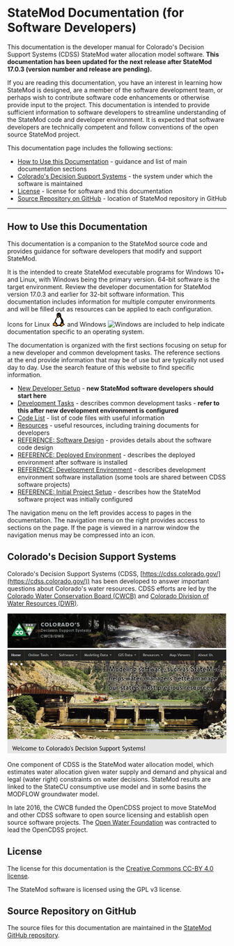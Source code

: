 # StateMod Documentation (for Software Developers) #

This documentation is the developer manual for Colorado's Decision Support Systems (CDSS) StateMod water allocation model software.
**This documentation has been updated for the next release after StateMod 17.0.3 (version number and release are pending).**

If you are reading this documentation, you have an interest in learning how StateMod is designed,
are a member of the software development team,
or perhaps wish to contribute software code enhancements or otherwise provide input to the project.
This documentation is intended to provide sufficient information to software developers
to streamline understanding of the StateMod code and developer environment.
It is expected that software developers are technically competent and
follow conventions of the open source StateMod project.

This documentation page includes the following sections:

* [How to Use this Documentation](#how-to-use-this-documentation) - guidance and list of main documentation sections
* [Colorado's Decision Support Systems](#colorados-decision-support-systems) - the system under which the software is maintained
* [License](#license) - license for software and this documentation
* [Source Repository on GitHub](#source-repository-on-github) - location of StateMod repository in GitHub

------------

## How to Use this Documentation ##

This documentation is a companion to the StateMod source code and provides guidance for
software developers that modify and support StateMod.

It is the intended to create StateMod executable programs for Windows 10+ and Linux, with Windows being the primary version.
64-bit software is the target environment.
Review the developer documentation for StateMod version 17.0.3 and earlier for 32-bit software information.
This documentation includes information for multiple computer environments and will be filled out as resources can be applied to each configuration.
Icons for Linux ![Linux](images/linux-32.png) and Windows ![Windows](images/windows-32.ico) are included to help indicate documentation
specific to an operating system.

The documentation is organized with the first sections focusing on setup for a new developer and common development tasks.
The reference sections at the end provide information that may be of use but are typically not used day to day.
Use the search feature of this website to find specific information.

* [New Developer Setup](dev-new/overview/) - **new StateMod software developers should start here**
* [Development Tasks](dev-tasks/overview/) - describes common development tasks - **refer to this after new development environment is configured**
* [Code List](code-list/code-list) - list of code files with useful information
* [Resources](resources/resources) - useful resources, including training documents for developers
* [REFERENCE: Software Design](software-design/overview/) - provides details about the software code design
* [REFERENCE: Deployed Environment](deployed-env/overview/) - describes the deployed environment after software is installed
* [REFERENCE: Development Environment](dev-env/overview/) - describes development environment software installation (some tools are shared between CDSS software projects)
* [REFERENCE: Initial Project Setup](project-init/overview/) - describes how the StateMod software project was initially configured

The navigation menu on the left provides access to pages in the documentation.
The navigation menu on the right provides access to sections on the page.
If the page is viewed in a narrow window the navigation menus may be compressed into an icon.

## Colorado's Decision Support Systems ##

Colorado's Decision Support Systems (CDSS, [https://cdss.colorado.gov/](https://cdss.colorado.gov/))
has been developed to answer important questions about Colorado's water resources.
CDSS efforts are led by the [Colorado Water Conservation Board (CWCB)](https://cwcb.colorado.gov/)
and [Colorado Division of Water Resources (DWR)](https://dwr.colorado.gov/).

![CDSS Website](index-images/CDSS-website.png)

One component of CDSS is the StateMod water allocation model, which estimates water allocation given water supply and demand and
physical and legal (water right) constraints on water decisions.
StateMod results are linked to the StateCU consumptive use model and in some basins the MODFLOW groundwater model.

In late 2016, the CWCB funded the OpenCDSS project to move StateMod and other CDSS software to open source licensing
and establish open source software projects.
The [Open Water Foundation](https://openwaterfoundation.org) was contracted to lead the OpenCDSS project.

## License ##

The license for this documentation is the [Creative Commons CC-BY 4.0 license](https://creativecommons.org/licenses/by/4.0/).

The StateMod software is licensed using the GPL v3 license.

## Source Repository on GitHub ##

The source files for this documentation are maintained in the
[StateMod GitHub repository](https://github.com/OpenCDSS/cdss-app-statemod-fortran-doc-dev).
